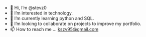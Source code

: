 - 👋 Hi, I’m @stevz0
- 👀 I’m interested in technology.
- 🌱 I’m currently learning python and SQL.
- 💞️ I’m looking to collaborate on projects to improve my portfolio.
- 📫 How to reach me ... kszv95@gmail.com

<!---
stevz0/stevz0 is a ✨ special ✨ repository because its `README.md` (this file) appears on your GitHub profile.
You can click the Preview link to take a look at your changes.
--->

